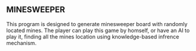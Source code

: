 ## MINESWEEPER
This program is designed to generate minesweeper board with randomly located mines. The player can play this game by homself, or have an AI to play it, finding all the mines location using knowledge-based infrence mechanism. 